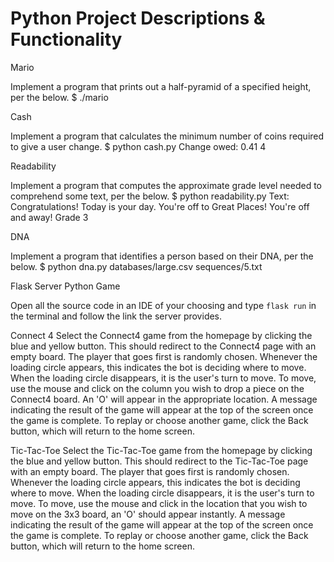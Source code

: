 # Python Project Descriptions & Functionality

Mario

Implement a program that prints out a half-pyramid of a specified height, per the below.
$ ./mario

Cash

Implement a program that calculates the minimum number of coins required to give a
user change.
$ python cash.py
Change owed: 0.41
4

Readability

Implement a program that computes the approximate grade level needed to
comprehend some text, per the below.
$ python readability.py
Text: Congratulations! Today is your day. You're off to Great Places!
You're off and away!
Grade 3

DNA

Implement a program that identifies a person based on their DNA, per the below.
$ python dna.py databases/large.csv sequences/5.txt

Flask Server Python Game

Open all the source code in an IDE of your choosing and type `flask run` in the terminal
and follow the link the server provides.

Connect 4
Select the Connect4 game from the homepage by clicking the blue and yellow button.
This should redirect to the Connect4 page with an empty board.
The player that goes first is randomly chosen. Whenever the loading circle appears, this
indicates the bot is deciding where to move. When the loading circle disappears, it is the
user's turn
to move.
To move, use the mouse and click on the column you wish to drop a piece on the
Connect4 board. An 'O' will appear in the appropriate location.
A message indicating the result of the game will appear at the top of the screen once
the game is complete.
To replay or choose another game, click the Back button, which will return to the home
screen.

Tic-Tac-Toe
Select the Tic-Tac-Toe game from the homepage by clicking the blue and yellow button.
This should redirect to the Tic-Tac-Toe page with an empty board.
The player that goes first is randomly chosen. Whenever the loading circle appears, this
indicates the bot is deciding where to move. When the loading circle disappears, it is the
user's turn
to move.
To move, use the mouse and click in the location that you wish to move on the 3x3
board, an 'O' should appear instantly.
A message indicating the result of the game will appear at the top of the screen once
the game is complete.
To replay or choose another game, click the Back button, which will return to the home
screen.
